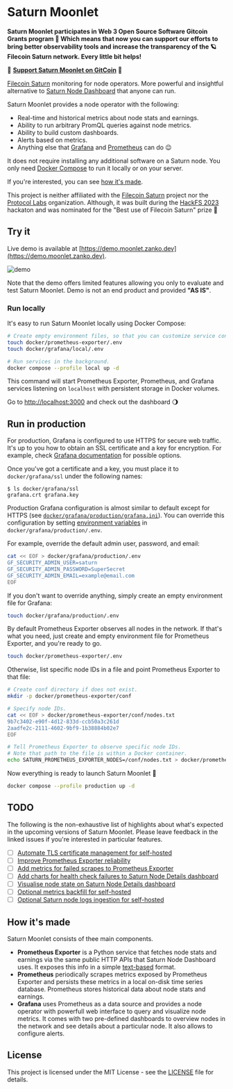 # Saturn Moonlet

**Saturn Moonlet participates in Web 3 Open Source Software Gitcoin Grants program 🎉 Which means that now you can support our efforts to bring better observability tools and increase the transparency of the 🪐Filecoin Saturn network. Every little bit helps!**

🙏 **[Support Saturn Moonlet on GitCoin](https://explorer.gitcoin.co/#/round/424/0xd4cc0dd193c7dc1d665ae244ce12d7fab337a008/0xd4cc0dd193c7dc1d665ae244ce12d7fab337a008-37)** 🙏

[Filecoin Saturn](https://saturn.tech) monitoring for node operators.
More powerful and insightful alternative to [Saturn Node Dashboard](https://dashboard.saturn.tech/stats) that anyone can run.

Saturn Moonlet provides a node operator with the following:

* Real-time and historical metrics about node stats and earnings.
* Ability to run arbitrary PromQL queries against node metrics.
* Ability to build custom dashboards.
* Alerts based on metrics.
* Anything else that [Grafana](https://grafana.com) and [Prometheus](https://prometheus.io) can do 😉

It does not require installing any additional software on a Saturn node.
You only need [Docker Compose](https://docs.docker.com/compose) to run it locally or on your server.

If you're interested, you can see [how it's made](#how-its-made).

This project is neither affiliated with the [Filecoin Saturn](https://github.com/filecoin-saturn) project nor the [Protocol Labs](https://protocol.ai) organization.
Although, it was built during the [HackFS 2023](https://ethglobal.com/showcase/saturn-moonlet-c4583) hackaton and was nominated for the "Best use of Filecoin Saturn" prize 🥇

## Try it

Live demo is available at [https://demo.moonlet.zanko.dev](https://demo.moonlet.zanko.dev).

![demo](assets/demo.gif)

Note that the demo offers limited features allowing you only to evaluate and test Saturn Moonlet. Demo is not an end product and provided **"AS IS"**.

### Run locally

It's easy to run Saturn Moonlet locally using Docker Compose:

```sh
# Create empty environment files, so that you can customize service configuration if needed.
touch docker/prometheus-exporter/.env
touch docker/grafana/local/.env

# Run services in the background.
docker compose --profile local up -d
```

This command will start Prometheus Exporter, Prometheus, and Grafana services listening on `localhost` with persistent storage in Docker volumes.

Go to [http://localhost:3000](http://localhost:3000) and check out the dashboard 🌖

## Run in production

For production, Grafana is configured to use HTTPS for secure web traffic.
It's up to you how to obtain an SSL certificate and a key for encryption.
For example, check [Grafana documentation](https://grafana.com/docs/grafana/latest/setup-grafana/set-up-https/#set-up-grafana-https-for-secure-web-traffic) for possible options.

Once you've got a certificate and a key, you must place it to `docker/grafana/ssl` under the following names:

```console
$ ls docker/grafana/ssl
grafana.crt grafana.key
```

Production Grafana configuration is almost similar to default except for HTTPS (see [`docker/grafana/production/grafana.ini`](docker/grafana/production/grafana.ini)).
You can override this configuration by setting [environment variables](https://grafana.com/docs/grafana/latest/setup-grafana/configure-grafana/#override-configuration-with-environment-variables) in `docker/grafana/production/.env`.

For example, override the default admin user, password, and email:

```sh
cat << EOF > docker/grafana/production/.env
GF_SECURITY_ADMIN_USER=saturn
GF_SECURITY_ADMIN_PASSWORD=SuperSecret
GF_SECURITY_ADMIN_EMAIL=example@email.com
EOF
```

If you don't want to override anything, simply create an empty environment file for Grafana:

```sh
touch docker/grafana/production/.env
```

By default Prometheus Exporter observes all nodes in the network.
If that's what you need, just create and empty environment file for Prometheus Exporter, and you're ready to go.

```sh
touch docker/prometheus-exporter/.env
```

Otherwise, list specific node IDs in a file and point Prometheus Exporter to that file:

```sh
# Create conf directory if does not exist.
mkdir -p docker/prometheus-exporter/conf

# Specify node IDs.
cat << EOF > docker/prometheus-exporter/conf/nodes.txt
9b7c3402-e90f-4d12-833d-ccb50a3c261d
2aadfe2c-2111-4602-9bf9-1b38884b02e7
EOF

# Tell Prometheus Exporter to observe specific node IDs.
# Note that path to the file is within a Docker container.
echo SATURN_PROMETHEUS_EXPORTER_NODES=/conf/nodes.txt > docker/prometheus-exporter/.env
```

Now everything is ready to launch Saturn Moonlet 🚀

```sh
docker compose --profile production up -d
```

## TODO

The following is the non-exhaustive list of highlights about what's expected in the upcoming versions of Saturn Moonlet.
Please leave feedback in the linked issues if you're interested in particular features.

- [ ] [Automate TLS certificate management for self-hosted](https://github.com/cronian-tech/saturn-moonlet/issues/5)
- [ ] [Improve Prometheus Exporter reliability](https://github.com/cronian-tech/saturn-moonlet/issues/6)
- [ ] [Add metrics for failed scrapes to Prometheus Exporter](https://github.com/cronian-tech/saturn-moonlet/issues/7)
- [ ] [Add charts for health check failures to Saturn Node Details dashboard](https://github.com/cronian-tech/saturn-moonlet/issues/10)
- [ ] [Visualise node state on Saturn Node Details dashboard](https://github.com/cronian-tech/saturn-moonlet/issues/11)
- [ ] [Optional metrics backfill for self-hosted](https://github.com/cronian-tech/saturn-moonlet/issues/12)
- [ ] [Optional Saturn node logs ingestion for self-hosted](https://github.com/cronian-tech/saturn-moonlet/issues/13)

## How it's made

Saturn Moonlet consists of thee main components.

* **Prometheus Exporter** is a Python service that fetches node stats and earnings via the same public HTTP APIs that Saturn Node Dashboard uses.
It exposes this info in a simple [text-based](https://prometheus.io/docs/instrumenting/exposition_formats/#text-based-format) format.
* **Prometheus** periodically scrapes metrics exposed by Prometheus Exporter and persists these metrics in a local on-disk time series database.
Prometheus stores historical data about node stats and earnings.
* **Grafana** uses Prometheus as a data source and provides a node operator with powerfull web interface to query and visualize node metrics.
It comes with two pre-defined dashboards to overview nodes in the network and see details about a particular node.
It also allows to configure alerts.

## License

This project is licensed under the MIT License - see the [LICENSE](LICENSE) file for details.
